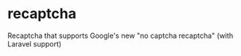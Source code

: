 recaptcha
=========

Recaptcha that supports Google's new "no captcha recaptcha" (with Laravel support)
